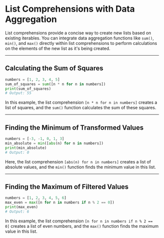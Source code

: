 # List Comprehensions with Data Aggregation

List comprehensions provide a concise way to create new lists based on existing iterables. You can integrate data aggregation functions like `sum()`, `min()`, and `max()` directly within list comprehensions to perform calculations on the elements of the new list as it's being created.

---

## Calculating the Sum of Squares

```python
numbers = [1, 2, 3, 4, 5]
sum_of_squares = sum([n * n for n in numbers])
print(sum_of_squares)
# Output: 55
```

In this example, the list comprehension `[n * n for n in numbers]` creates a list of squares, and the `sum()` function calculates the sum of these squares.

---

## Finding the Minimum of Transformed Values

```python
numbers = [-3, -1, 0, 1, 3]
min_absolute = min([abs(n) for n in numbers])
print(min_absolute)
# Output: 0
```

Here, the list comprehension `[abs(n) for n in numbers]` creates a list of absolute values, and the `min()` function finds the minimum value in this list.

---

## Finding the Maximum of Filtered Values

```python
numbers = [1, 2, 3, 4, 5, 6]
max_even = max([n for n in numbers if n % 2 == 0])
print(max_even)
# Output: 6
```

In this example, the list comprehension `[n for n in numbers if n % 2 == 0]` creates a list of even numbers, and the `max()` function finds the maximum value in this list.
